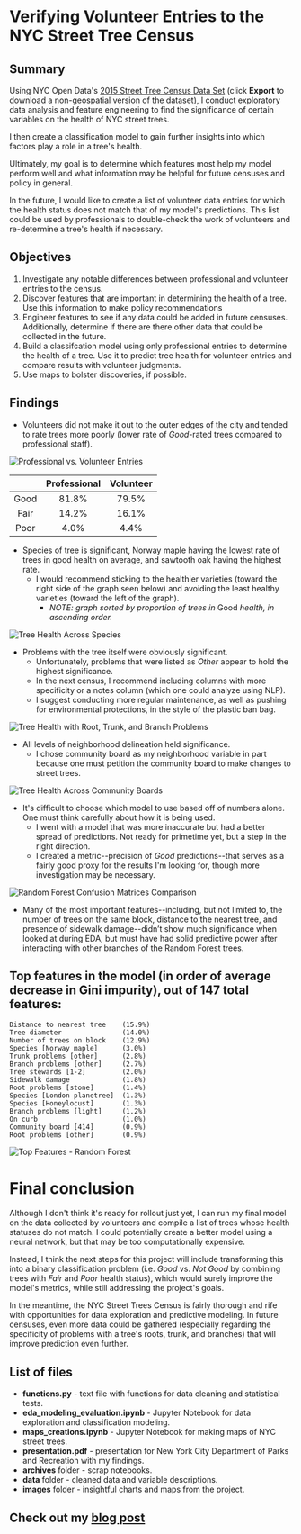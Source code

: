 # Verifying Volunteer Entries to the NYC Street Tree Census

## Summary
Using NYC Open Data's [2015 Street Tree Census Data Set](https://data.cityofnewyork.us/Environment/2015-Street-Tree-Census-Tree-Data/pi5s-9p35) (click **Export** to download a non-geospatial version of the dataset), I conduct exploratory data analysis and feature engineering to find the significance of certain variables on the health of NYC street trees.

I then create a classification model to gain further insights into which factors play a role in a tree's health.

Ultimately, my goal is to determine which features most help my model perform well and what information may be helpful for future censuses and policy in general.

In the future, I would like to create a list of volunteer data entries for which the health status does not match that of my model's predictions. This list could be used by professionals to double-check the work of volunteers and re-determine a tree's health if necessary.

## Objectives
1. Investigate any notable differences between professional and volunteer entries to the census.
2. Discover features that are important in determining the health of a tree. Use this information to make policy recommendations
3. Engineer features to see if any data could be added in future censuses. Additionally, determine if there are there other data that could be collected in the future.
4. Build a classifcation model using only professional entries to determine the health of a tree. Use it to predict tree health for volunteer entries and compare results with volunteer judgments.
5. Use maps to bolster discoveries, if possible.

## Findings
- Volunteers did not make it out to the outer edges of the city and tended to rate trees more poorly (lower rate of *Good*-rated trees compared to professional staff).

![Professional vs. Volunteer Entries](images/maps/pro_vol_comparison.png)

|      | Professional | Volunteer |
|:----:|:------------:|:---------:|
| Good | 81.8%        | 79.5%     |
| Fair | 14.2%        | 16.1%     |
| Poor | 4.0%         | 4.4%      |

- Species of tree is significant, Norway maple having the lowest rate of trees in good health on average, and sawtooth oak having the highest rate.
    - I would recommend sticking to the healthier varieties (toward the right side of the graph seen below) and avoiding the least healthy varieties (toward the left of the graph).
        - *NOTE: graph sorted by proportion of trees in* Good *health, in ascending order.*

![Tree Health Across Species](images/charts/health_species_barstack.png)

- Problems with the tree itself were obviously significant.
    - Unfortunately, problems that were listed as *Other* appear to hold the highest significance.
    - In the next census, I recommend including columns with more specificity or a notes column (which one could analyze using NLP).
    - I suggest conducting more regular maintenance, as well as pushing for environmental protections, in the style of the plastic ban bag.

![Tree Health with Root, Trunk, and Branch Problems](images/charts/health_problems_3barstack.png)

- All levels of neighborhood delineation held significance.
    - I chose community board as my neighborhood variable in part because one must petition the community board to make changes to street trees.

![Tree Health Across Community Boards](images/charts/health_cb_barstack.png)

- It's difficult to choose which model to use based off of numbers alone. One must think carefully about how it is being used.
    - I went with a model that was more inaccurate but had a better spread of predictions. Not ready for primetime yet, but a step in the right direction.
    - I created a metric--precision of *Good* predictions--that serves as a fairly good proxy for the results I'm looking for, though more investigation may be necessary.

![Random Forest Confusion Matrices Comparison](images/charts/forest_cm_comparison.png)

- Many of the most important features--including, but not limited to, the number of trees on the same block, distance to the nearest tree, and presence of sidewalk damage--didn’t show much significance when looked at during EDA, but must have had solid predictive power after interacting with other branches of the Random Forest trees.

## Top features in the model (in order of average decrease in Gini impurity), out of 147 total features:
    Distance to nearest tree    (15.9%)
    Tree diameter               (14.0%)
    Number of trees on block    (12.9%)
    Species [Norway maple]      (3.0%)
    Trunk problems [other]      (2.8%)
    Branch problems [other]     (2.7%)
    Tree stewards [1-2]         (2.0%)
    Sidewalk damage             (1.8%)
    Root problems [stone]       (1.4%)
    Species [London planetree]  (1.3%)
    Species [Honeylocust]       (1.3%)
    Branch problems [light]     (1.2%)
    On curb                     (1.0%)  
    Community board [414]       (0.9%)
    Root problems [other]       (0.9%)

![Top Features - Random Forest](images/charts/final_model_feature_importances.png)

# Final conclusion
Although I don't think it's ready for rollout just yet, I can run my final model on the data collected by volunteers and compile a list of trees whose health statuses do not match. I could potentially create a better model using a neural network, but that may be too computationally expensive.

Instead, I think the next steps for this project will include transforming this into a binary classification problem (i.e. *Good* vs. *Not Good* by combining trees with *Fair* and *Poor* health status), which would surely improve the model's metrics, while still addressing the project's goals.

In the meantime, the NYC Street Trees Census is fairly thorough and rife with opportunities for data exploration and predictive modeling. In future censuses, even more data could be gathered (especially regarding the specificity of problems with a tree's roots, trunk, and branches) that will improve prediction even further.

## List of files
- **functions.py** - text file with functions for data cleaning and statistical tests.
- **eda_modeling_evaluation.ipynb** - Jupyter Notebook for data exploration and classification modeling.
- **maps_creations.ipynb** - Jupyter Notebook for making maps of NYC street trees.
- **presentation.pdf** - presentation for New York City Department of Parks and Recreation with my findings.
- **archives** folder - scrap notebooks.
- **data** folder - cleaned data and variable descriptions.
- **images** folder - insightful charts and maps from the project.

## Check out my [blog post](https://medium.com/@joshua.szymanowski/new-york-forest-rangers-d11b19e386a8)
